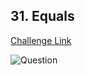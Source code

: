 ## 31. Equals  
[Challenge Link](https://cssbattle.dev/play/31)  

![Question](../../images/31.png)  

